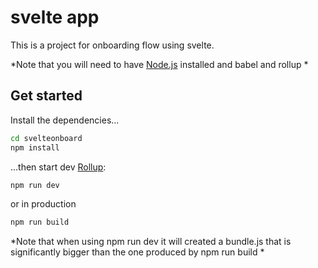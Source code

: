 
# svelte app

This is a project  for onboarding flow using svelte.



*Note that you will need to have [Node.js](https://nodejs.org) installed and babel and rollup *


## Get started

Install the dependencies...

```bash
cd svelteonboard
npm install
```

...then start dev [Rollup](https://rollupjs.org):

```bash
npm run dev
```

or in production
```bash
npm run build
```

*Note that when using npm run dev it will created a bundle.js that is significantly bigger than the one produced by npm run build *

